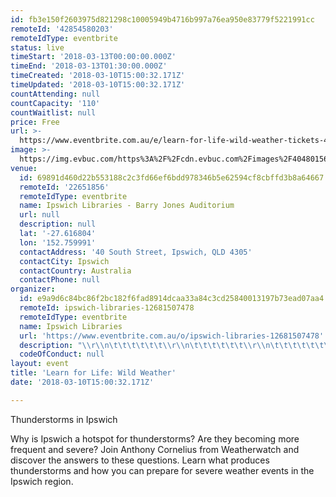```yaml
---
id: fb3e150f2603975d821298c10005949b4716b997a76ea950e83779f5221991cc
remoteId: '42854580203'
remoteIdType: eventbrite
status: live
timeStart: '2018-03-13T00:00:00.000Z'
timeEnd: '2018-03-13T01:30:00.000Z'
timeCreated: '2018-03-10T15:00:32.171Z'
timeUpdated: '2018-03-10T15:00:32.171Z'
countAttending: null
countCapacity: '110'
countWaitlist: null
price: Free
url: >-
  https://www.eventbrite.com.au/e/learn-for-life-wild-weather-tickets-42854580203?aff=ebapi
image: >-
  https://img.evbuc.com/https%3A%2F%2Fcdn.evbuc.com%2Fimages%2F40480156%2F197127469183%2F1%2Foriginal.jpg?s=24c1f915303b261cfdc5b1a557ebacca
venue:
  id: 69891d460d22b553188c2c3fd66ef6bdd978346b5e62594cf8cbffd3b8a64667
  remoteId: '22651856'
  remoteIdType: eventbrite
  name: Ipswich Libraries - Barry Jones Auditorium
  url: null
  description: null
  lat: '-27.616804'
  lon: '152.759991'
  contactAddress: '40 South Street, Ipswich, QLD 4305'
  contactCity: Ipswich
  contactCountry: Australia
  contactPhone: null
organizer:
  id: e9a9d6c84bc86f2bc182f6fad8914dcaa33a84c3cd25840013197b73ead07aa4
  remoteId: ipswich-libraries-12681507478
  remoteIdType: eventbrite
  name: Ipswich Libraries
  url: 'https://www.eventbrite.com.au/o/ipswich-libraries-12681507478'
  description: "\\r\\n\t\t\t\t\t\t\\r\\n\t\t\t\t\t\t\\r\\n\t\t\t\t\t\t\\r\\n\t\t\t\t\t\t\\r\\n\t\t\t\t\t\t\\r\\n\t\t\t\t\t\t\\r\\n\t\t\t\t\t\t\\r\\n\t\t\t\t\t\t\\r\\n\t\t\t\t\t\t\\r\\n\t\t\t\t\t\t\\r\\n\t\t\t\t\t\t\\r\\n\t\t\t\t\t\t\\r\\n\t\t\t\t\t\t\\r\\n\t\t\t\t\t\t\\r\\n\t\t\t\t\t\t\\r\\n\t\t\t\t\t\t\\r\\n\t\t\t\t\t\t\\r\\n"
  codeOfConduct: null
layout: event
title: 'Learn for Life: Wild Weather'
date: '2018-03-10T15:00:32.171Z'

---
```

<P>Thunderstorms in Ipswich</P>
<P>Why is Ipswich a hotspot for thunderstorms? Are they becoming more frequent and severe? Join Anthony Cornelius from Weatherwatch and discover the answers to these questions. Learn what produces thunderstorms and how you can prepare for severe weather events in the Ipswich region.</P>
